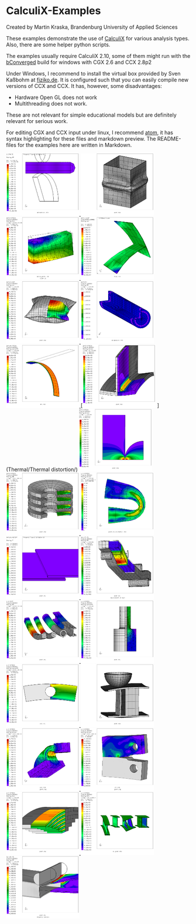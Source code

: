 # CalculiX-Examples
Created by Martin Kraska, Brandenburg University of Applied Sciences

These examples demonstrate the use of [CalculiX](http://www.dhondt.de/) for various analysis types.
Also, there are some helper python scripts.

The examples usually require CalculiX 2.10, some of them might run with the [bConverged](http://bconverged.com/) build for windows with CGX 2.6 and CCX 2.8p2

Under Windows, I recommend to install the virtual box provided by Sven Kaßbohm at [fiziko.de](http://www.fiziko.de/vbox/). It is configured such that you can easily compile new versions of CCX and CCX. It has, however, some disadvantages:

* Hardware Open GL does not work
* Multithreading does not work.

These are not relevant for simple educational models but are definitely relevant for serious work.

For editing CGX and CCX input under linux, I recommend [atom](https://atom.io/), it has syntax highlighting for these files and markdown preview. The README-files for the examples here are written in Markdown.

[<img
  src="Drahtbiegen/Biegung/movie.gif"
  width="200"
  title="Bending of a wire. Large deformations, plasticity, rigid body control">
](Drahtbiegen/Biegung/)
[<img
  src="Kasten/hcpy_2.png"
  width="200"
  title="Compression of a box. Non-linear buckling, structure, internal pressure as imperfection">
](Kasten/)
[<img
  src="Elements/Solid/solid_C3D4_20_S.png"
  width="200"
  title="Convergence study for solid elements in linear elasticity">
](Elements/Solid/)
[<img
  src="Contact/mode9.png"
  width="200"
  title="Shell edge to shell face connection, modal analysis">
](Contact/)
[<img
  src="Pillow/expanded2.png"
  width="200"
  title="Inflation of a square pillow. Non-linear static analysis, symmetry expansion in post-processing">
](Pillow/)
[<img
  src="Drahtbiegen/Zug/movie.gif"
  width="200"
  title="Tensile test, axisymmetric model, expanded in postprocessing, path plot demo">
](Drahtbiegen/Zug/)
[<img
  src="Streifen/sh-def.png"
  width="200"
  title="Bending of an elastic strip, beam, shell and solid models with various rotation constraints">
](Streifen/)
[<img
  src="Thermal/Thermal distortion/SE-pcss-exp.png"
  width="200"
  title="Welded T-joint, assembly with different contact formulations, shrinkage model for the distortion">
](Thermal/Thermal distortion/)
[<img
  src="Contact/Hertz_2D/SE.png"
  width="200"
  title="Hertz contact stress, plane strain, linear elasticity">
](Contact/Hertz_2D/)
[<img
  src="Linear/Plates/2D3D.png"
  width="200"
  title="Clamped circular plates, axisymmetric model">
](Linear/Plates/)
[<img
  src="NonLinear/Rohrknie/Refs/solid-SE-neg.png"
  width="200"
  title="Thin-walled tube, static and modal analysis">
](NonLinear/Rohrknie/)
[<img
  src="Thermal/Thermografie/movie.gif"
  width="200"
  title="Thermografic testing of an overlap weld, transient thermal analysis">
](Thermal/Thermografie/)
[<img
  src="NonLinear/Sandwichtest/Refs/PE-expanded.png"
  width="200"
  title="4-point bending test of a sandwich structure">
](NonLinear/Sandwichtest/)
[<img
  src="NonLinear/Sections/Refs/D3.png"
  width="200"
  title="Different section shapes of identical area. Automatic determination of relative strength and stiffness">
](NonLinear/Sections/)
[<img
  src="Linear/StressConc/Refs/worstps.png"
  width="200"
  title="Stress concentration factor">
](Linear/StressConc/)
[<img
  src="Linear/StressConc1/Refs/D.png"
  width="200"
  title="Stress concentration factor, flat strip with hole, bending load, vector and path plots">
](Linear/StressConc1)
[<img
  src="Contact/Shell1/Refs/def.png"
  width="200"
  title="Shell assembly, rigid intenter, penalty contact">
](Contact/Shell1/)
[<img
  src="CAD/OnshapeTutorial/Refs/se.png"
  width="200"
  title="CAD part, meshed in gmsh">
](CAD/OnshapeTutorial/)
[<img
  src="Linear/Crack1/Refs/se.png"
  width="200"
  title="CT specimen, determination of the energy release rate">
](Linear/Crack1/)
[<img
  src="Contact/Leafspring/Refs/Sxx.png"
  width="200"
  title="Parametric model of a leaf spring. Penalty contact">
](Contact/Leafspring/)
[<img
  src="Linear/ShearCenter/Refs/Sxz.png"
  width="200"
  title="Thin-walled profiles to illustrate the shear center">
](Contact/Leafspring/)
[<img
  src="NonLinear/3PB/Refs/PEexpanded_yx.png"
  width="200"
  title="Three-point bending of a hollow profile, elastic-plastic">
](NonLinear/3PB/)
